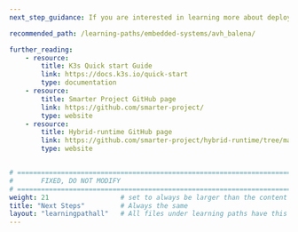 ```yaml
---
next_step_guidance: If you are interested in learning more about deploying IoT applications using Arm Virtual Hardware, please continue the learning path below

recommended_path: /learning-paths/embedded-systems/avh_balena/

further_reading:
    - resource:
        title: K3s Quick start Guide 
        link: https://docs.k3s.io/quick-start
        type: documentation
    - resource:
        title: Smarter Project GitHub page
        link: https://github.com/smarter-project/
        type: website
    - resource:
        title: Hybrid-runtime GitHub page 
        link: https://github.com/smarter-project/hybrid-runtime/tree/main
        type: website


# ================================================================================
#       FIXED, DO NOT MODIFY
# ================================================================================
weight: 21                  # set to always be larger than the content in this path, and one more than 'review'
title: "Next Steps"         # Always the same
layout: "learningpathall"   # All files under learning paths have this same wrapper
---
```

